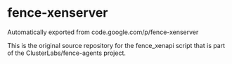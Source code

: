 # fence-xenserver
Automatically exported from code.google.com/p/fence-xenserver

This is the original source repository for the fence_xenapi script that is part of the ClusterLabs/fence-agents project.
